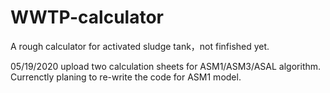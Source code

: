 # WWTP-calculator
A rough calculator for activated sludge tank，not finfished yet.

05/19/2020
upload two calculation sheets for ASM1/ASM3/ASAL algorithm. 
Currenctly planing to re-write the code for ASM1 model.
